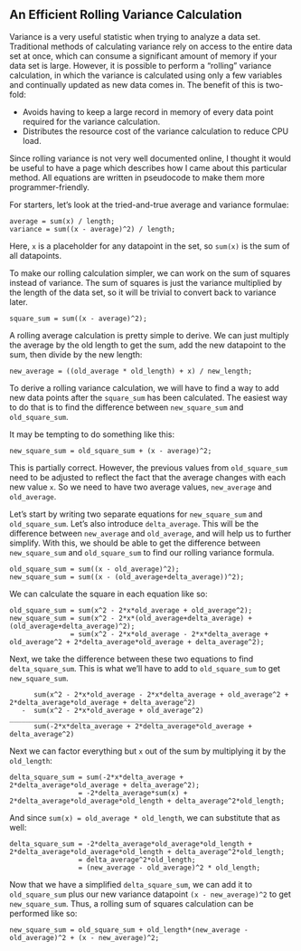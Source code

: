 ## An Efficient Rolling Variance Calculation
Variance is a very useful statistic when trying to analyze a data set. Traditional methods of calculating variance rely on access to the entire data set at once, which can consume a significant amount of memory if your data set is large. However, it is possible to perform a “rolling” variance calculation, in which the variance is calculated using only a few variables and continually updated as new data comes in. The benefit of this is two-fold:
 - Avoids having to keep a large record in memory of every data point required for the variance calculation.
 - Distributes the resource cost of the variance calculation to reduce CPU load.

Since rolling variance is not very well documented online, I thought it would be useful to have a page which describes how I came about this particular method. All equations are written in pseudocode to make them more programmer-friendly.

For starters, let’s look at the tried-and-true average and variance formulae:

```
average = sum(x) / length;
variance = sum((x - average)^2) / length;
```

Here, `x` is a placeholder for any datapoint in the set, so `sum(x)` is the sum of all datapoints.

To make our rolling calculation simpler, we can work on the sum of squares instead of variance. The sum of squares is just the variance multiplied by the length of the data set, so it will be trivial to convert back to variance later.

```
square_sum = sum((x - average)^2);
```

A rolling average calculation is pretty simple to derive. We can just multiply the average by the old length to get the sum, add the new datapoint to the sum, then divide by the new length:

```
new_average = ((old_average * old_length) + x) / new_length;
```

To derive a rolling variance calculation, we will have to find a way to add new data points after the `square_sum` has been calculated. The easiest way to do that is to find the difference between `new_square_sum` and `old_square_sum`. 

It may be tempting to do something like this:

```
new_square_sum = old_square_sum + (x - average)^2;
```

This is partially correct. However, the previous values from `old_square_sum` need to be adjusted to reflect the fact that the average changes with each new value `x`. So we need to have two average values, `new_average` and `old_average`.

Let’s start by writing two separate equations for `new_square_sum` and `old_square_sum`. Let’s also introduce `delta_average`. This will be the difference between `new_average` and `old_average`, and will help us to further simplify. With this, we should be able to get the difference between `new_square_sum` and `old_square_sum` to find our rolling variance formula.

```
old_square_sum = sum((x - old_average)^2);
new_square_sum = sum((x - (old_average+delta_average))^2);
```

We can calculate the square in each equation like so:

```
old_square_sum = sum(x^2 - 2*x*old_average + old_average^2);
new_square_sum = sum(x^2 - 2*x*(old_average+delta_average) + (old_average+delta_average)^2);
               = sum(x^2 - 2*x*old_average - 2*x*delta_average + old_average^2 + 2*delta_average*old_average + delta_average^2);
```

Next, we take the difference between these two equations to find `delta_square_sum`. This is what we’ll have to add to `old_square_sum` to get `new_square_sum`.

```
      sum(x^2 - 2*x*old_average - 2*x*delta_average + old_average^2 + 2*delta_average*old_average + delta_average^2)
   -  sum(x^2 - 2*x*old_average + old_average^2)
________________________________________________
      sum(-2*x*delta_average + 2*delta_average*old_average + delta_average^2)
```

Next we can factor everything but `x` out of the sum by multiplying it by the `old_length`:

```
delta_square_sum = sum(-2*x*delta_average + 2*delta_average*old_average + delta_average^2);
                 = -2*delta_average*sum(x) + 2*delta_average*old_average*old_length + delta_average^2*old_length;
```

 And since `sum(x) = old_average * old_length`, we can substitute that as well:

```
delta_square_sum = -2*delta_average*old_average*old_length + 2*delta_average*old_average*old_length + delta_average^2*old_length;
                 = delta_average^2*old_length;
                 = (new_average - old_average)^2 * old_length;
```

Now that we have a simplified `delta_square_sum`, we can add it to `old_square_sum` plus our new variance datapoint `(x - new_average)^2` to get `new_square_sum`. Thus, a rolling sum of squares calculation can be performed like so:

```
new_square_sum = old_square_sum + old_length*(new_average - old_average)^2 + (x - new_average)^2;
```
